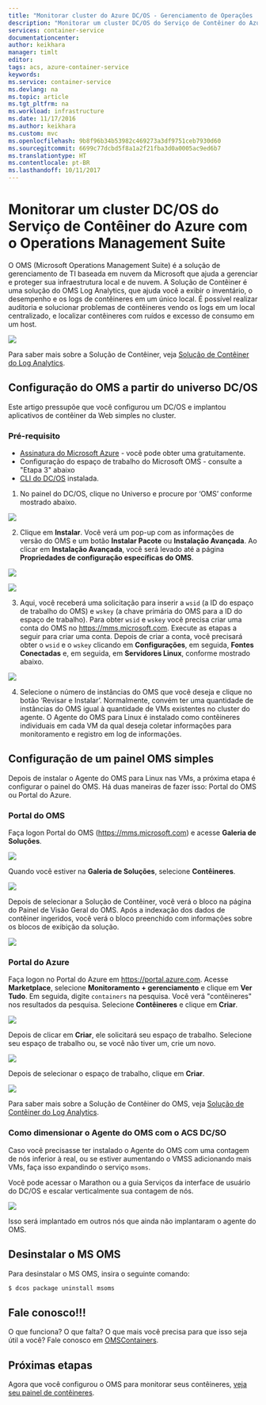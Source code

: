 ```yaml
---
title: "Monitorar cluster do Azure DC/OS - Gerenciamento de Operações | Microsoft Docs"
description: "Monitorar um cluster DC/OS do Serviço de Contêiner do Azure com o Microsoft Operations Management Suite."
services: container-service
documentationcenter: 
author: keikhara
manager: timlt
editor: 
tags: acs, azure-container-service
keywords: 
ms.service: container-service
ms.devlang: na
ms.topic: article
ms.tgt_pltfrm: na
ms.workload: infrastructure
ms.date: 11/17/2016
ms.author: keikhara
ms.custom: mvc
ms.openlocfilehash: 9b8f96b34b53982c469273a3df9751ceb7930d60
ms.sourcegitcommit: 6699c77dcbd5f8a1a2f21fba3d0a0005ac9ed6b7
ms.translationtype: HT
ms.contentlocale: pt-BR
ms.lasthandoff: 10/11/2017
---
```

# <a name="monitor-an-azure-container-service-dcos-cluster-with-operations-management-suite"></a>Monitorar um cluster DC/OS do Serviço de Contêiner do Azure com o Operations Management Suite

O OMS (Microsoft Operations Management Suite) é a solução de gerenciamento de TI baseada em nuvem da Microsoft que ajuda a gerenciar e proteger sua infraestrutura local e de nuvem. A Solução de Contêiner é uma solução do OMS Log Analytics, que ajuda você a exibir o inventário, o desempenho e os logs de contêineres em um único local. É possível realizar auditoria e solucionar problemas de contêineres vendo os logs em um local centralizado, e localizar contêineres com ruídos e excesso de consumo em um host.

![](media/container-service-monitoring-oms/image1.png)

Para saber mais sobre a Solução de Contêiner, veja [Solução de Contêiner do Log Analytics](../../log-analytics/log-analytics-containers.md).

## <a name="setting-up-oms-from-the-dcos-universe"></a>Configuração do OMS a partir do universo DC/OS


Este artigo pressupõe que você configurou um DC/OS e implantou aplicativos de contêiner da Web simples no cluster.

### <a name="pre-requisite"></a>Pré-requisito
- [Assinatura do Microsoft Azure](https://azure.microsoft.com/free/) - você pode obter uma gratuitamente.  
- Configuração do espaço de trabalho do Microsoft OMS - consulte a "Etapa 3" abaixo
- [CLI do DC/OS](https://dcos.io/docs/1.8/usage/cli/install/) instalada.

1. No painel do DC/OS, clique no Universo e procure por ‘OMS’ conforme mostrado abaixo.

![](media/container-service-monitoring-oms/image2.png)

2. Clique em **Instalar**. Você verá um pop-up com as informações de versão do OMS e um botão **Instalar Pacote** ou **Instalação Avançada**. Ao clicar em **Instalação Avançada**, você será levado até a página **Propriedades de configuração específicas do OMS**.

![](media/container-service-monitoring-oms/image3.png)

![](media/container-service-monitoring-oms/image4.png)

3. Aqui, você receberá uma solicitação para inserir a `wsid` (a ID do espaço de trabalho do OMS) e `wskey` (a chave primária do OMS para a ID do espaço de trabalho). Para obter `wsid` e `wskey` você precisa criar uma conta do OMS no <https://mms.microsoft.com>. Execute as etapas a seguir para criar uma conta. Depois de criar a conta, você precisará obter o `wsid` e o `wskey` clicando em **Configurações**, em seguida, **Fontes Conectadas** e, em seguida, em **Servidores Linux**, conforme mostrado abaixo.

 ![](media/container-service-monitoring-oms/image5.png)

4. Selecione o número de instâncias do OMS que você deseja e clique no botão ‘Revisar e Instalar’. Normalmente, convém ter uma quantidade de instâncias do OMS igual à quantidade de VMs existentes no cluster do agente. O Agente do OMS para Linux é instalado como contêineres individuais em cada VM da qual deseja coletar informações para monitoramento e registro em log de informações.

## <a name="setting-up-a-simple-oms-dashboard"></a>Configuração de um painel OMS simples

Depois de instalar o Agente do OMS para Linux nas VMs, a próxima etapa é configurar o painel do OMS. Há duas maneiras de fazer isso: Portal do OMS ou Portal do Azure.

### <a name="oms-portal"></a>Portal do OMS 

Faça logon Portal do OMS (<https://mms.microsoft.com>) e acesse **Galeria de Soluções**.

![](media/container-service-monitoring-oms/image6.png)

Quando você estiver na **Galeria de Soluções**, selecione **Contêineres**.

![](media/container-service-monitoring-oms/image7.png)

Depois de selecionar a Solução de Contêiner, você verá o bloco na página do Painel de Visão Geral do OMS. Após a indexação dos dados de contêiner ingeridos, você verá o bloco preenchido com informações sobre os blocos de exibição da solução.

![](media/container-service-monitoring-oms/image8.png)

### <a name="azure-portal"></a>Portal do Azure 

Faça logon no Portal do Azure em <https://portal.azure.com>. Acesse **Marketplace**, selecione **Monitoramento + gerenciamento** e clique em **Ver Tudo**. Em seguida, digite `containers` na pesquisa. Você verá "contêineres" nos resultados da pesquisa. Selecione **Contêineres** e clique em **Criar**.

![](media/container-service-monitoring-oms/image9.png)

Depois de clicar em **Criar**, ele solicitará seu espaço de trabalho. Selecione seu espaço de trabalho ou, se você não tiver um, crie um novo.

![](media/container-service-monitoring-oms/image10.PNG)

Depois de selecionar o espaço de trabalho, clique em **Criar**.

![](media/container-service-monitoring-oms/image11.png)

Para saber mais sobre a Solução de Contêiner do OMS, veja [Solução de Contêiner do Log Analytics](../../log-analytics/log-analytics-containers.md).

### <a name="how-to-scale-oms-agent-with-acs-dcos"></a>Como dimensionar o Agente do OMS com o ACS DC/SO 

Caso você precisasse ter instalado o Agente do OMS com uma contagem de nós inferior à real, ou se estiver aumentando o VMSS adicionando mais VMs, faça isso expandindo o serviço `msoms`.

Você pode acessar o Marathon ou a guia Serviços da interface de usuário do DC/OS e escalar verticalmente sua contagem de nós.

![](media/container-service-monitoring-oms/image12.PNG)

Isso será implantado em outros nós que ainda não implantaram o agente do OMS.

## <a name="uninstall-ms-oms"></a>Desinstalar o MS OMS

Para desinstalar o MS OMS, insira o seguinte comando:

```bash
$ dcos package uninstall msoms
```

## <a name="let-us-know"></a>Fale conosco!!!
O que funciona? O que falta? O que mais você precisa para que isso seja útil a você? Fale conosco em <a href="mailto:OMSContainers@microsoft.com">OMSContainers</a>.

## <a name="next-steps"></a>Próximas etapas

 Agora que você configurou o OMS para monitorar seus contêineres, [veja seu painel de contêineres](../../log-analytics/log-analytics-containers.md).
